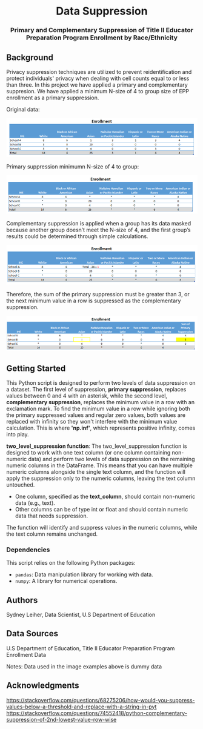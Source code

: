 <h1 align="center">Data Suppression</h1>
<h3 align="center">Primary and Complementary Suppression of Title II Educator Preparation Program Enrollment by Race/Ethnicity</h3>

## Background

Privacy suppression techniques are utilized to prevent reidentification and protect individuals' privacy when dealing with cell counts equal to or less than three. In this project we have applied a primary and complementary suppresion. We have applied a minimum N-size of 4 to group size of EPP enrollment as a primary suppression. 

Original data:

![Origional Data](PNG/imagine_example1.PNG)

Primary suppression minimumn N-size of 4 to group:

![Data with Primary Suppression applied](PNG/primary_suppression.PNG)

Complementary suppression is applied when a group has its data masked because another group doesn’t meet the N-size of 4, and the first group’s results could be determined through simple calculations. 

![Data with Primary Suppression solved](PNG/primary_suppression_solution.PNG)

Therefore, the sum of the primary suppression must be greater than 3, or the next minimum value in a row is suppressed as the complementary suppression.

![Complementary Suppression](PNG/complementary_suppression.PNG)

## Getting Started

This Python script is designed to perform two levels of data suppression on a dataset. The first level of suppression, **primary suppression**, replaces values between 0 and 4 with an asterisk, while the second level, **complementary suppression**, replaces the minimum value in a row with an exclamation mark. To find the minimum value in a row while ignoring both the primary suppressed values and regular zero values, both values are replaced with infinity so they won't interfere with the minimum value calculation. This is where **'np.inf'**, which represents positive infinity, comes into play.

**two_level_suppression function**:
The two_level_suppression function is designed to work with one text column (or one column containing non-numeric data) and perform two levels of data suppression on the remaining numeric columns in the DataFrame. This means that you can have multiple numeric columns alongside the single text column, and the function will apply the suppression only to the numeric columns, leaving the text column untouched. 

- One column, specified as the **text_column**, should contain non-numeric data (e.g., text).
- Other columns can be of type int or float and should contain numeric data that needs suppression.
  
The function will identify and suppress values in the numeric columns, while the text column remains unchanged. 

### Dependencies

This script relies on the following Python packages:

- `pandas`: Data manipulation library for working with data.
- `numpy`: A library for numerical operations.

## Authors

Sydney Leiher,
Data Scientist, 
U.S Department of Education

## Data Sources
U.S Department of Education, Title II Educator Preparation Program Enrollment Data

Notes: Data used in the image examples above is dummy data


## Acknowledgments

https://stackoverflow.com/questions/68275206/how-would-you-suppress-values-below-a-threshold-and-replace-with-a-string-in-pyt 
https://stackoverflow.com/questions/74552418/python-complementary-suppression-of-2nd-lowest-value-row-wise
